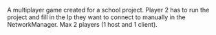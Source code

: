 A multiplayer game created for a school project.
Player 2 has to run the project and fill in the Ip they want to connect to manually in the NetworkManager. Max 2 players (1 host and 1 client).

